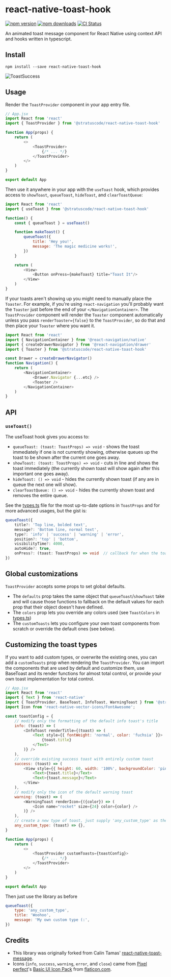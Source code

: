 # react-native-toast-hook

[![npm version](https://img.shields.io/npm/v/@stratuscode/react-native-toast-hook)](https://www.npmjs.com/package/@stratuscode/react-native-toast-hook)
[![npm downloads](https://img.shields.io/npm/dw/@stratuscode/react-native-toast-hook)](https://www.npmjs.com/package/@stratuscode/react-native-toast-hook)
[![CI Status](https://circleci.com/gh/stratuscode/react-native-toast-hook.svg?style=shield&circle-token=01a30b6f87dedaa5847bf3c85e6b333da11fc64f)](https://app.circleci.com/pipelines/github/stratuscode/react-native-toast-hook)

An animated toast message component for React Native using context API and hooks written in typescript.

## Install

```
npm install --save react-native-toast-hook
```

![ToastSuccess](success-toast.gif)

## Usage

Render the `ToastProvider` component in your app entry file.

```js
// App.jsx
import React from 'react'
import { ToastProvider } from '@stratuscode/react-native-toast-hook'

function App(props) {
	return (
		<>
			<ToastProvider>
				{/* ... */}
			</ToastProvider>
		</>
	)
}

export default App
```

Then use it anywhere in your app with the `useToast` hook, which provides access to `showToast`, `queueToast`, `hideToast`, and `clearToastQueue`:

```js
import React from 'react'
import { useToast } from '@stratuscode/react-native-toast-hook'

function() {
	const { queueToast } = useToast()

	function makeToast() {
		queueToast({
			title: 'Hey you!',
			message: 'The magic medicine works!',
		})
	}

	return (
		<View>
			<Button onPress={makeToast} title="Toast It"/>
		</View>
	)
}
```

If your toasts aren't showing up you might need to manually place the `Toaster`. For example, if you're using `react-navigation` you'll probably want the `Toaster` just before the end of your `</NavigationContainer>`. The `ToastProvider` component will render the `Toaster` component automatically unless you pass `renderToaster={false}` to the `ToastProvider`, so do that and then place your `Toaster` where you want it.

```js
import React from 'react'
import { NavigationContainer } from '@react-navigation/native'
import { createDrawerNavigator } from '@react-navigation/drawer'
import { Toaster } from '@stratuscode/react-native-toast-hook'

const Drawer = createDrawerNavigator()
function Navigation() {
	return (
		<NavigationContainer>
			<Drawer.Navigator {...etc} />
			<Toaster />
		</NavigationContainer>
	)
}
```

## API

### `useToast()`

The useToast hook gives you access to:
- `queueToast: (toast: ToastProps) => void` - shows the toast immediately if one is not currently showing, otherwise queues up the toast to be shown after the current one goes away.
- `showToast: (toast: ToastProps) => void` - cuts in line and shows the toast immediately (the currently shown toast will show again after this important one goes away).
- `hideToast: () => void` - hides the currently shown toast (if any are in queue the next one will show).
- `clearToastQueue: () => void` - hides the currently shown toast and removes the entire queue.

See the [types.ts](https://github.com/StratusCode/react-native-toast-hook/blob/master/src/types/index.ts) file for the most up-to-date options in `ToastProps` and for more advanced usages, but the gist is:

```ts
queueToast({
	title?: 'Top line, bolded text',
	message?: 'Bottom line, normal text',
	type?: 'info' | 'success' | 'warning' | 'error',
	position?: 'top' | 'bottom',
	visibilityTime?: 4000,
	autoHide?: true,
	onPress?: (toast: ToastProps) => void  // callback for when the toast is pressed, e.g. to handle deep navigation
})
```

## Global customizations

`ToastProvider` accepts some props to set global defaults. 
- The `defaults` prop takes the same object that `queueToast`/`showToast` take and will cause those functions to fallback on the default values for each prop that their object doesn't have defined.
- The `colors` prop lets you override any colors used (see `ToastColors` in [types.ts](https://github.com/StratusCode/react-native-toast-hook/blob/master/src/types/index.ts))
- The `customToasts` lets you configure your own toast components from scratch or override the default ones (see below).

## Customizing the toast types

If you want to add custom types, or overwrite the existing ones, you can add a `customToasts` prop when rendering the `ToastProvider`. You can import the components that are used by default and customize them, use BaseToast and its render functions for almost total control, or provide your own toast implementation for total control.

```js
// App.jsx
import React from 'react'
import { Text } from 'react-native'
import { ToastProvider, BaseToast, InfoToast, WarningToast } from '@stratuscode/react-native-toast-hook'
import Icon from 'react-native-vector-icons/FontAwesome';

const toastConfig = {
	// modify only the formatting of the default info toast's title
	info: (toast) => (
		<InfoToast renderTitle={(toast) => (
			<Text style={{ fontWeight: 'normal', color: 'fuchsia' }}>
				{toast.title}
			</Text>
		)} />
	),
	// override existing success toast with entirely custom toast
	success: (toast) => (
		<View style={{ height: 60, width: '100%', backgroundColor: 'pink' }}>
			<Text>{toast.title}</Text>
			<Text>{toast.message}</Text>
		</View>
	),
	// modify only the icon of the default warning toast
	warning: (toast) => (
		<WarningToast renderIcon={({color}) => (
			<Icon name="rocket" size={24} color={color} />
		)} />
	),
	// create a new type of toast, just supply 'any_custom_type' as the `type` prop to `queueToast`/`showToast`
	any_custom_type: (toast) => {},
}

function App(props) {
	return (
		<>
			<ToastProvider customToasts={toastConfig}>
				{/* ... */}
			</ToastProvider>
		</>
	)
}

export default App
```

Then just use the library as before

```js
queueToast({
	type: 'any_custom_type',
	title: 'Woohoo',
	message: 'My own custom type (:',
})
```

## Credits

- This library was originally forked from Calin Tamas' [react-native-toast-message](https://github.com/calintamas/react-native-toast-message).
- Icons (`info`, `success`, `warning`, `error`, and `close`) came from [Pixel perfect](https://www.flaticon.com/authors/pixel-perfect)'s [Basic UI Icon Pack](https://www.flaticon.com/packs/basic-ui-4) from [flaticon.com](https://www.flaticon.com).
